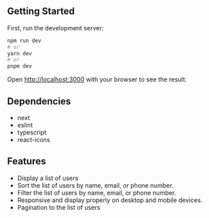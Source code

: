 ## Getting Started

First, run the development server:

```bash
npm run dev
# or
yarn dev
# or
pnpm dev
```

Open [http://localhost:3000](http://localhost:3000) with your browser to see the result.

## Dependencies
 - next
 - eslint
 - typescript
 - react-icons

 
## Features
 - Display a list of users
 - Sort the list of users by name, email, or phone number.
 - Filter the list of users by name, email, or phone number.
 - Responsive and display properly on desktop and mobile devices.
 - Pagination to the list of users






